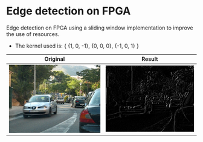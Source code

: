 # Edge detection on FPGA

Edge detection on FPGA using a sliding window implementation to improve the use of resources.

- The kernel used is: { {1, 0, -1}, {0, 0, 0}, {-1, 0, 1} }


**Original**                |  **Result** 
:-------------------------:|:-------------------------:
![](https://github.com/juanrc235/ventana_deslizante/blob/main/car.bmp?raw=true) | ![](https://github.com/juanrc235/ventana_deslizante/blob/main/car_out.bmp?raw=true)
